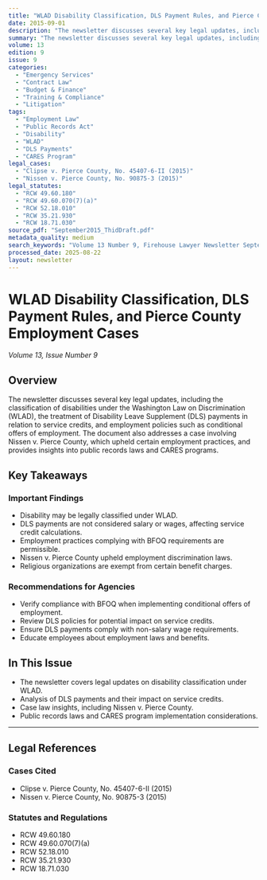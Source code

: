```yaml
---
title: "WLAD Disability Classification, DLS Payment Rules, and Pierce County Employment Cases"
date: 2015-09-01
description: "The newsletter discusses several key legal updates, including the classification of disabilities under the Washington Law on Discrimination (WLAD), the treatment of Disability Leave Supplement (DLS) payments in relation to service credits, and employment policies such as conditional offers of employment. The document also addresses a case involving Nissen v. Pierce County, which upheld certain employment practices, and provides insights into public records laws and CARES programs."
summary: "The newsletter discusses several key legal updates, including the classification of disabilities under the Washington Law on Discrimination (WLAD), the treatment of Disability Leave Supplement (DLS) payments in relation to service credits, and employment policies such as conditional offers of employment. The document also addresses a case involving Nissen v. Pierce County, which upheld certain employment practices, and provides insights into public records laws and CARES programs."
volume: 13
edition: 9
issue: 9
categories:
  - "Emergency Services"
  - "Contract Law"
  - "Budget & Finance"
  - "Training & Compliance"
  - "Litigation"
tags:
  - "Employment Law"
  - "Public Records Act"
  - "Disability"
  - "WLAD"
  - "DLS Payments"
  - "CARES Program"
legal_cases:
  - "Clipse v. Pierce County, No. 45407-6-II (2015)"
  - "Nissen v. Pierce County, No. 90875-3 (2015)"
legal_statutes:
  - "RCW 49.60.180"
  - "RCW 49.60.070(7)(a)"
  - "RCW 52.18.010"
  - "RCW 35.21.930"
  - "RCW 18.71.030"
source_pdf: "September2015_ThidDraft.pdf"
metadata_quality: medium
search_keywords: "Volume 13 Number 9, Firehouse Lawyer Newsletter September 2015, Clipse v. Pierce County, WLAD disability classification, DLS payment rules, Washington Law Against Discrimination"
processed_date: 2025-08-22
layout: newsletter
---
```


# WLAD Disability Classification, DLS Payment Rules, and Pierce County Employment Cases

*Volume 13, Issue Number 9*

## Overview

The newsletter discusses several key legal updates, including the classification of disabilities under the Washington Law on Discrimination (WLAD), the treatment of Disability Leave Supplement (DLS) payments in relation to service credits, and employment policies such as conditional offers of employment. The document also addresses a case involving Nissen v. Pierce County, which upheld certain employment practices, and provides insights into public records laws and CARES programs.

## Key Takeaways

### Important Findings

- Disability may be legally classified under WLAD.
- DLS payments are not considered salary or wages, affecting service credit calculations.
- Employment practices complying with BFOQ requirements are permissible.
- Nissen v. Pierce County upheld employment discrimination laws.
- Religious organizations are exempt from certain benefit charges.

### Recommendations for Agencies

- Verify compliance with BFOQ when implementing conditional offers of employment.
- Review DLS policies for potential impact on service credits.
- Ensure DLS payments comply with non-salary wage requirements.
- Educate employees about employment laws and benefits.

## In This Issue

- The newsletter covers legal updates on disability classification under WLAD.
- Analysis of DLS payments and their impact on service credits.
- Case law insights, including Nissen v. Pierce County.
- Public records laws and CARES program implementation considerations.

---

## Legal References

### Cases Cited

- Clipse v. Pierce County, No. 45407-6-II (2015)
- Nissen v. Pierce County, No. 90875-3 (2015)

### Statutes and Regulations

- RCW 49.60.180
- RCW 49.60.070(7)(a)
- RCW 52.18.010
- RCW 35.21.930
- RCW 18.71.030

